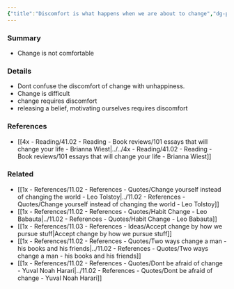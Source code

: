 ```yaml
---
{"title":"Discomfort is what happens when we are about to change","dg-publish":true,"tags":[],"date created":"Saturday, November 12th 2022, 7:14:11 pm","date modified":"Saturday, November 12th 2022, 7:14:58 pm","permalink":"/1x-references/11-03-references-ideas/discomfort-is-what-happens-when-we-are-about-to-change/","dgHomeLink":true,"dgPassFrontmatter":true,"dgShowBacklinks":true,"dgShowLocalGraph":false,"dgShowInlineTitle":true}
---
```



### Summary
- Change is not comfortable

### Details
- Dont confuse the discomfort of change with unhappiness.
- Change is difficult
- change requires discomfort
- releasing a belief, motivating ourselves requires discomfort

### References
- [[4x - Reading/41.02 - Reading - Book reviews/101 essays that will change your life - Brianna Wiest|../../4x - Reading/41.02 - Reading - Book reviews/101 essays that will change your life - Brianna Wiest]]

### Related
- [[1x - References/11.02 - References - Quotes/Change yourself instead of changing the world - Leo Tolstoy|../11.02 - References - Quotes/Change yourself instead of changing the world - Leo Tolstoy]]
- [[1x - References/11.02 - References - Quotes/Habit Change - Leo Babauta|../11.02 - References - Quotes/Habit Change - Leo Babauta]]
- [[1x - References/11.03 - References - Ideas/Accept change by how we pursue stuff|Accept change by how we pursue stuff]]
- [[1x - References/11.02 - References - Quotes/Two ways change a man - his books and his friends|../11.02 - References - Quotes/Two ways change a man - his books and his friends]]
- [[1x - References/11.02 - References - Quotes/Dont be afraid of change - Yuval Noah Harari|../11.02 - References - Quotes/Dont be afraid of change - Yuval Noah Harari]]